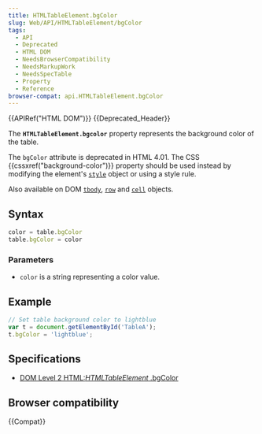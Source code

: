 ```yaml
---
title: HTMLTableElement.bgColor
slug: Web/API/HTMLTableElement/bgColor
tags:
  - API
  - Deprecated
  - HTML DOM
  - NeedsBrowserCompatibility
  - NeedsMarkupWork
  - NeedsSpecTable
  - Property
  - Reference
browser-compat: api.HTMLTableElement.bgColor
---
```

{{APIRef("HTML DOM")}} {{Deprecated_Header}}

The **`HTMLTableElement.bgcolor`** property represents the
background color of the table.

The `bgColor` attribute is deprecated in HTML 4.01. The CSS
{{cssxref("background-color")}} property should be used instead by modifying the
element's [`style`](/en-US/docs/Web/API/HTMLElement/style) object
or using a style rule.

Also available on DOM [`tbody`](/en-US/docs/Web/API/HTMLTableElement/tBodies), [`row`](/en-US/docs/Web/API/HTMLTableElement/rows) and [`cell`](/en-US/docs/DOM/table.cells) objects.

## Syntax

```js
color = table.bgColor
table.bgColor = color
```

### Parameters

- `color` is a string representing a color value.

## Example

```js
// Set table background color to lightblue
var t = document.getElementById('TableA');
t.bgColor = 'lightblue';
```

## Specifications

- [DOM Level 2
  HTML:_HTMLTableElement_ .bgColor](https://www.w3.org/TR/DOM-Level-2-HTML/html.html#ID-83532985)

## Browser compatibility

{{Compat}}
